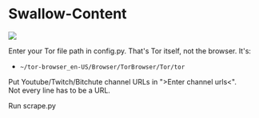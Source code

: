# Swallow-Content
<p><img align="center" src="https://github.com/MonoPhype/Swallow-Content/blob/main/preview.gif"></p>
Enter your Tor file path in config.py. That's Tor itself, not the browser. It's:

  - `~/tor-browser_en-US/Browser/TorBrowser/Tor/tor`

Put Youtube/Twitch/Bitchute channel URLs in ">Enter channel urls<".  
Not every line has to be a URL.  

Run scrape.py
